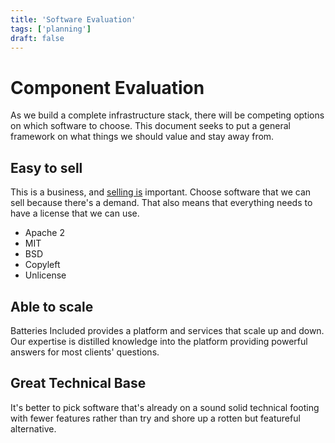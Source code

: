 ```yaml
---
title: 'Software Evaluation'
tags: ['planning']
draft: false
---
```


# Component Evaluation

As we build a complete infrastructure stack, there will be competing options on
which software to choose. This document seeks to put a general framework on what
things we should value and stay away from.

## Easy to sell

This is a business, and
[selling is](https://www.youtube.com/watch?v=t9il52dlnnc) important. Choose
software that we can sell because there's a demand. That also means that
everything needs to have a license that we can use.

- Apache 2
- MIT
- BSD
- Copyleft
- Unlicense

## Able to scale

Batteries Included provides a platform and services that scale up and down. Our
expertise is distilled knowledge into the platform providing powerful answers
for most clients' questions.

## Great Technical Base

It's better to pick software that's already on a sound solid technical footing
with fewer features rather than try and shore up a rotten but featureful
alternative.
